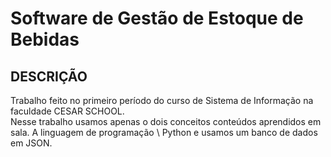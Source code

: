 # Software de Gestão de Estoque de Bebidas
DESCRIÇÃO 
--- 
Trabalho feito no primeiro período do curso de Sistema de Informação na faculdade CESAR SCHOOL. \
Nesse trabalho usamos apenas o dois conceitos conteúdos aprendidos em sala. A linguagem de programação \ 
Python e usamos um banco de dados em JSON. 

